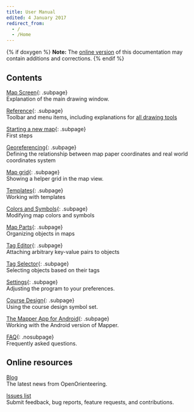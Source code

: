 ```yaml
---
title: User Manual
edited: 4 January 2017
redirect_from:
  - /
  - /Home
---
```


{% if doxygen %}
**Note:** The [online version](http://www.openorienteering.org/mapper-manual/) of this documentation may contain additions and corrections.
{% endif %}

## Contents

[Map Screen](main_window.md){: .subpage}  
Explanation of the main drawing window.

[Reference](reference.md){: .subpage}  
Toolbar and menu items, including explanations for [all drawing tools](toolbars.md#drawing-toolbar)

[Starting a new map](new_map.md){: .subpage}  
First steps

[Georeferencing](georeferencing.md){: .subpage}  
Defining the relationship between map paper coordinates and real world coordinates system

[Map grid](grid.md){: .subpage}  
Showing a helper grid in the map view.

[Templates](templates-index.md){: .subpage}  
Working with templates

[Colors and Symbols](colors_symbols.md){: .subpage}  
Modifying map colors and symbols

[Map Parts](map_parts.md){: .subpage}  
Organizing objects in maps

[Tag Editor](tag_editor.md){: .subpage}  
Attaching arbitrary key-value pairs to objects

[Tag Selector](tag_selector.md){: .subpage}  
Selecting objects based on their tags

[Settings](settings.md){: .subpage}  
Adjusting the program to your preferences.

[Course Design](course_design.md){: .subpage}  
Using the course design symbol set.

[The Mapper App for Android](android-index.md){: .subpage}  
Working with the Android version of Mapper.

[FAQ](faq.md){: .nosubpage}  
Frequently asked questions.


## Online resources

[Blog](http://www.openorienteering.org/)  
The latest news from OpenOrienteering.

[Issues list](https://github.com/OpenOrienteering/mapper/issues)  
Submit feedback, bug reports, feature requests, and contributions.
